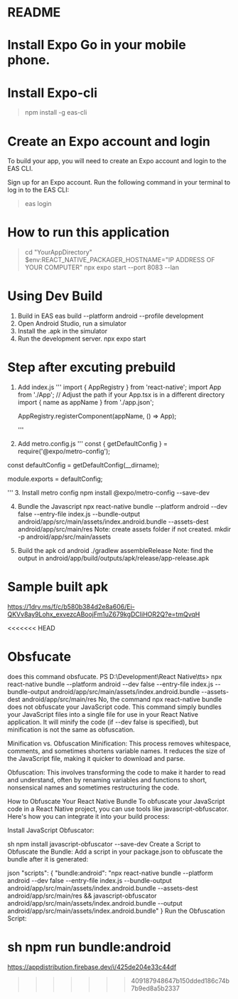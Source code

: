 # README


# Install Expo Go in your mobile phone.

# Install Expo-cli
> npm install -g eas-cli

# Create an Expo account and login
To build your app, you will need to create an Expo account and login to the EAS CLI.

Sign up for an Expo account.
Run the following command in your terminal to log in to the EAS CLI:

> eas login



# How to run this application
> cd "YourAppDirectory"
> $env:REACT_NATIVE_PACKAGER_HOSTNAME="IP ADDRESS OF YOUR COMPUTER"
> npx expo start --port 8083 --lan


# Using Dev Build
1. Build in EAS 
eas build --platform android --profile development
2. Open Android Studio, run a simulator
3. Install the .apk in the simulator
4. Run the development server.
npx expo start

# Step after excuting prebuild
1. Add index.js
   '''
   import { AppRegistry } from 'react-native';
   import App from './App'; // Adjust the path if your App.tsx is in a different directory
   import { name as appName } from './app.json';

   AppRegistry.registerComponent(appName, () => App);

   '''
2. Add metro.config.js
   '''
   const { getDefaultConfig } = require('@expo/metro-config');

const defaultConfig = getDefaultConfig(__dirname);

module.exports = defaultConfig;

'''
3. Install metro config 
npm install @expo/metro-config --save-dev

4. Bundle the Javascript
npx react-native bundle --platform android --dev false --entry-file index.js --bundle-output android/app/src/main/assets/index.android.bundle --assets-dest android/app/src/main/res
Note: create assets folder if not created.
mkdir -p android/app/src/main/assets


6. Build the apk
 cd android
./gradlew assembleRelease
Note: find the output in android/app/build/outputs/apk/release/app-release.apk

# Sample built apk
https://1drv.ms/f/c/b580b384d2e8a606/Ei-QKVv8ay9Lohx_exvezcABoojFm1uZ679kgDCIiHOR2Q?e=tmQvqH

<<<<<<< HEAD

# Obsfucate
does this command obsfucate. PS D:\Development\React Native\tts> npx react-native bundle --platform android --dev false --entry-file index.js --bundle-output android/app/src/main/assets/index.android.bundle --assets-dest android/app/src/main/res
No, the command npx react-native bundle does not obfuscate your JavaScript code. This command simply bundles your JavaScript files into a single file for use in your React Native application. It will minify the code (if --dev false is specified), but minification is not the same as obfuscation.

Minification vs. Obfuscation
Minification: This process removes whitespace, comments, and sometimes shortens variable names. It reduces the size of the JavaScript file, making it quicker to download and parse.

Obfuscation: This involves transforming the code to make it harder to read and understand, often by renaming variables and functions to short, nonsensical names and sometimes restructuring the code.

How to Obfuscate Your React Native Bundle
To obfuscate your JavaScript code in a React Native project, you can use tools like javascript-obfuscator. Here's how you can integrate it into your build process:

Install JavaScript Obfuscator:

sh
npm install javascript-obfuscator --save-dev
Create a Script to Obfuscate the Bundle: Add a script in your package.json to obfuscate the bundle after it is generated:

json
"scripts": {
  "bundle:android": "npx react-native bundle --platform android --dev false --entry-file index.js --bundle-output android/app/src/main/assets/index.android.bundle --assets-dest android/app/src/main/res && javascript-obfuscator android/app/src/main/assets/index.android.bundle --output android/app/src/main/assets/index.android.bundle"
}
Run the Obfuscation Script:

sh
npm run bundle:android
=======
https://appdistribution.firebase.dev/i/425de204e33c44df
>>>>>>> 409187948647b150dded186c74b7b9ed8a5b2337
